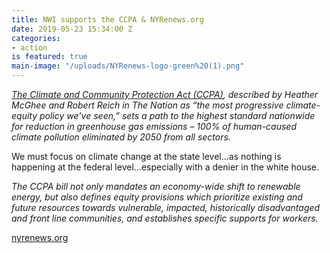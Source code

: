 ```yaml
---
title: NWI supports the CCPA & NYRenews.org
date: 2019-05-23 15:34:00 Z
categories:
- action
is featured: true
main-image: "/uploads/NYRenews-logo-green%20(1).png"
---
```


*[The Climate and Community Protection Act (CCPA)](http://www.nyrenews.org/what-we-do), described by Heather McGhee and Robert Reich in The Nation as “the most progressive climate-equity policy we’ve seen,” sets a path to the highest standard nationwide for reduction in greenhouse gas emissions – 100% of human-caused climate pollution eliminated by 2050 from all sectors.*

We must focus on climate change at the state level...as nothing is happening at the federal level...especially with a denier in the white house.

*The CCPA bill not only mandates an economy-wide shift to renewable energy, but also defines equity provisions which prioritize existing and future resources towards vulnerable, impacted, historically disadvantaged and front line communities, and establishes specific supports for workers.*

[nyrenews.org ](http://nyrenews.org)